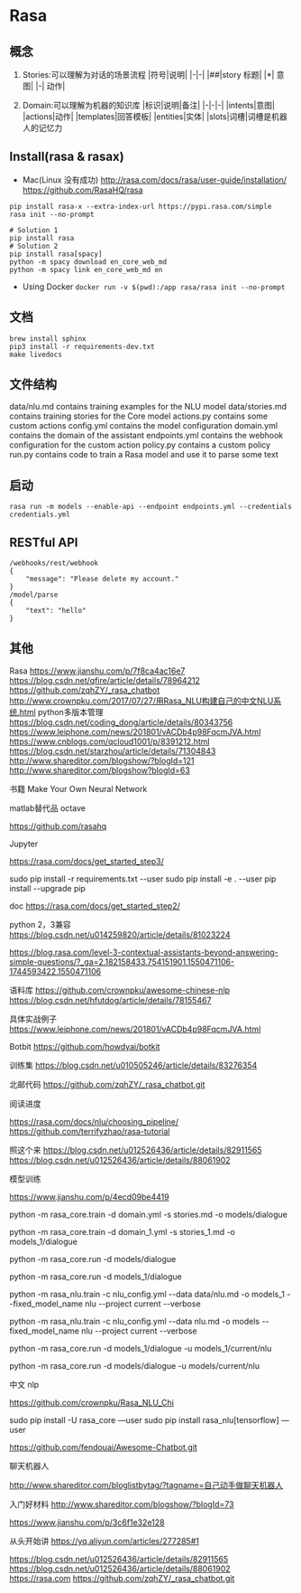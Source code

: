 # Rasa
## 概念
1. Stories:可以理解为对话的场景流程
    |符号|说明|
    |-|-|
    |##|story 标题|
    |*|	意图|
    |-|	动作|

2. Domain:可以理解为机器的知识库
    |标识|说明|备注|
    |-|-|-|
    |intents|意图|
    |actions|动作|
    |templates|回答模板|
    |entities|实体|
    |slots|词槽|词槽是机器人的记忆力
## Install(rasa & rasax)
- Mac(Linux 没有成功)
http://rasa.com/docs/rasa/user-guide/installation/
https://github.com/RasaHQ/rasa
```
pip install rasa-x --extra-index-url https://pypi.rasa.com/simple
rasa init --no-prompt

# Solution 1
pip install rasa
# Solution 2
pip install rasa[spacy]
python -m spacy download en_core_web_md
python -m spacy link en_core_web_md en
```
- Using Docker
  `docker run -v $(pwd):/app rasa/rasa init --no-prompt`
## 文档
```
brew install sphinx
pip3 install -r requirements-dev.txt
make livedocs
```
## 文件结构
data/nlu.md contains training examples for the NLU model
data/stories.md contains training stories for the Core model
actions.py contains some custom actions
config.yml contains the model configuration
domain.yml contains the domain of the assistant
endpoints.yml contains the webhook configuration for the custom action
policy.py contains a custom policy
run.py contains code to train a Rasa model and use it to parse some text
## 启动
`rasa run -m models --enable-api --endpoint endpoints.yml --credentials credentials.yml
`
## RESTful API
```
/webhooks/rest/webhook
{
    "message": "Please delete my account."
}
/model/parse 
{
    "text": "hello"
}
```
## 其他
Rasa
https://www.jianshu.com/p/7f8ca4ac16e7
https://blog.csdn.net/qfire/article/details/78964212
https://github.com/zqhZY/_rasa_chatbot
http://www.crownpku.com/2017/07/27/用Rasa_NLU构建自己的中文NLU系统.html
python多版本管理
https://blog.csdn.net/coding_dong/article/details/80343756
https://www.leiphone.com/news/201801/vACDb4p98FqcmJVA.html
https://www.cnblogs.com/qcloud1001/p/8391212.html
https://blog.csdn.net/starzhou/article/details/71304843
http://www.shareditor.com/blogshow/?blogId=121
http://www.shareditor.com/blogshow?blogId=63

书籍
Make Your Own Neural Network

matlab替代品
octave

https://github.com/rasahq


Jupyter

https://rasa.com/docs/get_started_step3/


sudo pip install -r requirements.txt --user
sudo pip install -e . --user
pip install --upgrade pip

doc
https://rasa.com/docs/get_started_step2/

python 2，3兼容
https://blog.csdn.net/u014259820/article/details/81023224

https://blog.rasa.com/level-3-contextual-assistants-beyond-answering-simple-questions/?_ga=2.182158433.754151901.1550471106-1744593422.1550471106

语料库
https://github.com/crownpku/awesome-chinese-nlp
https://blog.csdn.net/hfutdog/article/details/78155467

具体实战例子
https://www.leiphone.com/news/201801/vACDb4p98FqcmJVA.html

Botbit
https://github.com/howdyai/botkit

训练集
https://blog.csdn.net/u010505246/article/details/83276354

北邮代码
https://github.com/zqhZY/_rasa_chatbot.git

阅读进度

https://rasa.com/docs/nlu/choosing_pipeline/
https://github.com/terrifyzhao/rasa-tutorial


照这个来
https://blog.csdn.net/u012526436/article/details/82911565
https://blog.csdn.net/u012526436/article/details/88061902


模型训练

https://www.jianshu.com/p/4ecd09be4419


python -m rasa_core.train -d domain.yml -s stories.md -o models/dialogue

python -m rasa_core.train -d domain_1.yml -s stories_1.md -o models_1/dialogue


python -m rasa_core.run -d models/dialogue

python -m rasa_core.run -d models_1/dialogue

python -m rasa_nlu.train -c nlu_config.yml --data data/nlu.md -o models_1 --fixed_model_name nlu --project current --verbose

python -m rasa_nlu.train -c nlu_config.yml --data nlu.md -o models --fixed_model_name nlu --project current --verbose

python -m rasa_core.run -d models_1/dialogue -u models_1/current/nlu

python -m rasa_core.run -d models/dialogue -u models/current/nlu

中文 nlp

https://github.com/crownpku/Rasa_NLU_Chi



sudo pip install -U rasa_core —user
sudo pip install rasa_nlu[tensorflow] —user



https://github.com/fendouai/Awesome-Chatbot.git


聊天机器人

http://www.shareditor.com/bloglistbytag/?tagname=自己动手做聊天机器人

入门好材料
http://www.shareditor.com/blogshow/?blogId=73


https://www.jianshu.com/p/3c6f1e32e128

从头开始讲
https://yq.aliyun.com/articles/277285#1


https://blog.csdn.net/u012526436/article/details/82911565
https://blog.csdn.net/u012526436/article/details/88061902
https://rasa.com
https://github.com/zqhZY/_rasa_chatbot.git